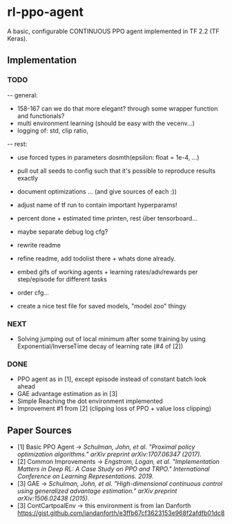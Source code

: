# rl-ppo-agent
A basic, configurable CONTINUOUS PPO agent implemented in TF 2.2 (TF Keras).


## Implementation

### TODO
-- general:
- 158-167 can we do that more elegant? through some wrapper function and functionals?
- multi environment learning (should be easy with the vecenv...)
- logging of: std, clip ratio, 

-- rest:
- use forced types in parameters dosmth(epsilon: float = 1e-4, ...)
- pull out all seeds to config such that it's possible to reproduce results exactly
- document optimizations ... (and give sources of each :))
- adjust name of tf run to contain important hyperparams!
- percent done + estimated time printen, rest über tensorboard...
- maybe separate debug log cfg?
- rewrite readme

- refine readme, add todolist there + whats done already.
- embed gifs of working agents + learning rates/adv/rewards per step/episode for different tasks
- order cfg...
- create a nice test file for saved models, "model zoo" thingy


### NEXT
* Solving jumping out of local minimum after some training by using Exponential/InverseTime decay of learning rate (#4 of [2])

### DONE
* PPO agent as in [1], except episode instead of constant batch look ahead
* GAE advantage estimation as in [3]
* Simple Reaching the dot environment implemented
* Improvement #1 from [2] (clipping loss of PPO + value loss clipping)

## Paper Sources
* [1] Basic PPO Agent -> *Schulman, John, et al. "Proximal policy optimization algorithms." arXiv preprint arXiv:1707.06347 (2017).*
* [2] Common Improvements -> *Engstrom, Logan, et al. "Implementation Matters in Deep RL: A Case Study on PPO and TRPO." International Conference on Learning Representations. 2019.*
* [3] GAE -> *Schulman, John, et al. "High-dimensional continuous control using generalized advantage estimation." arXiv preprint arXiv:1506.02438 (2015).*
* [3] ContCartpoalEnv -> this environment is from Ian Danforth https://gist.github.com/iandanforth/e3ffb67cf3623153e968f2afdfb01dc8
